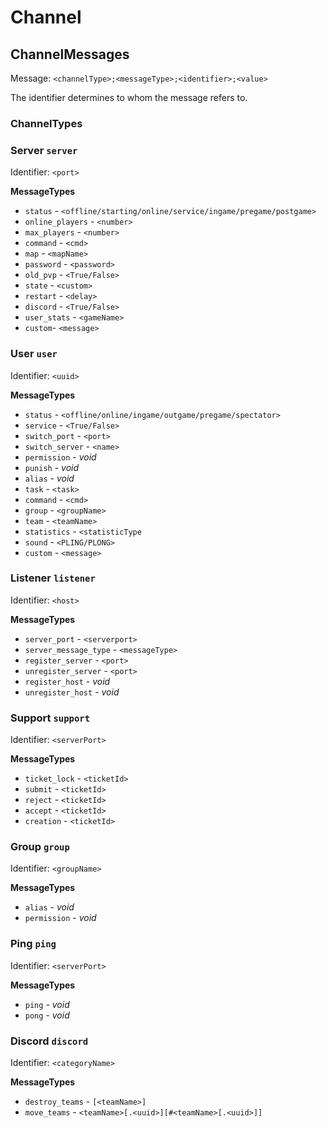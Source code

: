 # Channel

## ChannelMessages

Message: `<channelType>;<messageType>;<identifier>;<value>`

The identifier determines to whom the message refers to.

### ChannelTypes

### Server `server`

Identifier: `<port>`

**MessageTypes** <br>

- `status` - `<offline/starting/online/service/ingame/pregame/postgame>`
- `online_players` - `<number>`
- `max_players` - `<number>`
- `command` - `<cmd>`
- `map` - `<mapName>`
- `password` - `<password>`
- `old_pvp` - `<True/False>`
- `state` - `<custom>`
- `restart` - `<delay>`
- `discord` - `<True/False>`
- `user_stats` - `<gameName>`
- `custom`- `<message>`

### User `user`

Identifier: `<uuid>`

**MessageTypes** <br>

- `status` - `<offline/online/ingame/outgame/pregame/spectator>`
- `service` - `<True/False>`
- `switch_port` - `<port>`
- `switch_server` - `<name>`
- `permission` - _void_
- `punish` - _void_
- `alias` - _void_
- `task` - `<task>`
- `command` - `<cmd>`
- `group` - `<groupName>`
- `team` - `<teamName>`
- `statistics` - `<statisticType`
- `sound` - `<PLING/PLONG>`
- `custom` - `<message>`

### Listener `listener`

Identifier: `<host>`

**MessageTypes** <br>

- `server_port` - `<serverport>`
- `server_message_type` - `<messageType>`
- `register_server` - `<port>`
- `unregister_server` - `<port>`
- `register_host` - _void_
- `unregister_host` - _void_

### Support `support`

Identifier: `<serverPort>`

**MessageTypes** <br>

- `ticket_lock` - `<ticketId>`
- `submit` - `<ticketId>`
- `reject` - `<ticketId>`
- `accept` - `<ticketId>`
- `creation` - `<ticketId>`

### Group `group`

Identifier: `<groupName>`

**MessageTypes** <br>

- `alias` - _void_
- `permission` - _void_

### Ping `ping`

Identifier: `<serverPort>`

**MessageTypes** <br>

- `ping` - _void_
- `pong` - _void_

### Discord `discord`

Identifier: `<categoryName>`

**MessageTypes** <br>

- `destroy_teams` - `[<teamName>]`
- `move_teams` - `<teamName>[.<uuid>][#<teamName>[.<uuid>]]`

